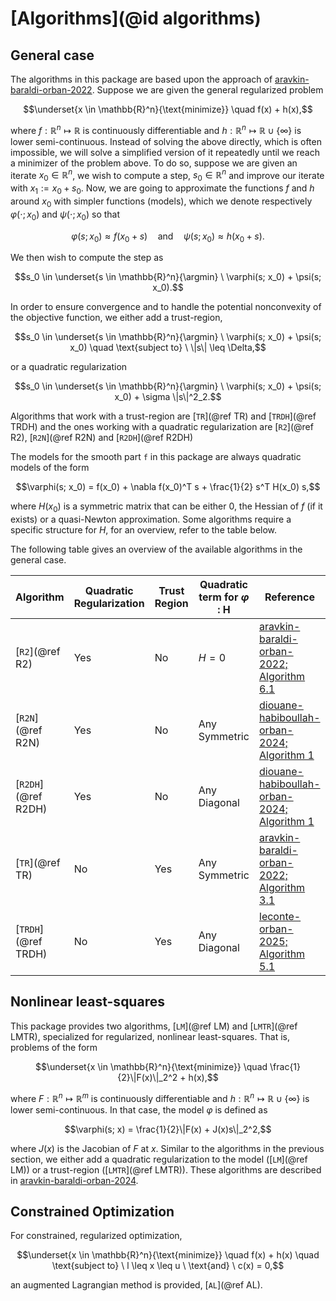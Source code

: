 # [Algorithms](@id algorithms)

## General case
The algorithms in this package are based upon the approach of [aravkin-baraldi-orban-2022](@cite).
Suppose we are given the general regularized problem
```math
\underset{x \in \mathbb{R}^n}{\text{minimize}} \quad f(x) + h(x),
```
where $f : \mathbb{R}^n \mapsto \mathbb{R}$ is continuously differentiable and $h : \mathbb{R}^n \mapsto \mathbb{R} \cup \{\infty\}$ is lower semi-continuous.
Instead of solving the above directly, which is often impossible, we will solve a simplified version of it repeatedly until we reach a minimizer of the problem above.
To do so, suppose we are given an iterate $x_0 \in \mathbb{R}^n$, we wish to compute a step, $s_0 \in \mathbb{R}^n$ and improve our iterate with $x_1 := x_0 + s_0$.
Now, we are going to approximate the functions $f$ and $h$ around $x_0$ with simpler functions (models), which we denote respectively $\varphi(\cdot; x_0)$ and $\psi(\cdot; x_0)$ so that
```math
\varphi(s; x_0) \approx f(x_0 + s) \quad \text{and} \quad \psi(s; x_0) \approx h(x_0 + s). 
```
We then wish to compute the step as
```math
s_0 \in \underset{s \in \mathbb{R}^n}{\argmin} \  \varphi(s; x_0) + \psi(s; x_0).
```
In order to ensure convergence and to handle the potential nonconvexity of the objective function, we either add a trust-region,
```math
s_0 \in \underset{s \in \mathbb{R}^n}{\argmin} \  \varphi(s; x_0) + \psi(s; x_0) \quad \text{subject to} \ \|s\| \leq \Delta,
```
or a quadratic regularization
```math
s_0 \in \underset{s \in \mathbb{R}^n}{\argmin} \  \varphi(s; x_0) + \psi(s; x_0) + \sigma \|s\|^2_2.
```
Algorithms that work with a trust-region are [`TR`](@ref TR) and [`TRDH`](@ref TRDH) and the ones working with a quadratic regularization are [`R2`](@ref R2), [`R2N`](@ref R2N) and [`R2DH`](@ref R2DH)

The models for the smooth part `f` in this package are always quadratic models of the form
```math
\varphi(s; x_0) = f(x_0) + \nabla f(x_0)^T s + \frac{1}{2} s^T H(x_0) s,
```
where $H(x_0)$ is a symmetric matrix that can be either $0$, the Hessian of $f$ (if it exists) or a quasi-Newton approximation.
Some algorithms require a specific structure for $H$, for an overview, refer to the table below.

The following table gives an overview of the available algorithms in the general case.

Algorithm | Quadratic Regularization | Trust Region | Quadratic term for $\varphi$ : H | Reference
----------|--------------------------|--------------|---------------|----------
[`R2`](@ref R2) | Yes | No | $H = 0$  | [aravkin-baraldi-orban-2022; Algorithm 6.1](@cite)
[`R2N`](@ref R2N) | Yes | No | Any Symmetric| [diouane-habiboullah-orban-2024; Algorithm 1](@cite)
[`R2DH`](@ref R2DH) | Yes | No | Any Diagonal | [diouane-habiboullah-orban-2024; Algorithm 1](@cite)
[`TR`](@ref TR) | No | Yes | Any Symmetric | [aravkin-baraldi-orban-2022; Algorithm 3.1](@cite)
[`TRDH`](@ref TRDH) | No | Yes | Any Diagonal | [leconte-orban-2025; Algorithm 5.1](@cite)

## Nonlinear least-squares
This package provides two algorithms, [`LM`](@ref LM) and [`LMTR`](@ref LMTR), specialized for regularized, nonlinear least-squares.
That is, problems of the form
```math
\underset{x \in \mathbb{R}^n}{\text{minimize}} \quad \frac{1}{2}\|F(x)\|_2^2 + h(x),
```
where $F : \mathbb{R}^n \mapsto \mathbb{R}^m$ is continuously differentiable and $h : \mathbb{R}^n \mapsto \mathbb{R} \cup \{\infty\}$ is lower semi-continuous.
In that case, the model $\varphi$ is defined as 
```math
\varphi(s; x) = \frac{1}{2}\|F(x) + J(x)s\|_2^2,
```
where $J(x)$ is the Jacobian of $F$ at $x$.
Similar to the algorithms in the previous section, we either add a quadratic regularization to the model ([`LM`](@ref LM)) or a trust-region ([`LMTR`](@ref LMTR)).
These algorithms are described in [aravkin-baraldi-orban-2024](@cite).

## Constrained Optimization
For constrained, regularized optimization,
```math
\underset{x \in \mathbb{R}^n}{\text{minimize}} \quad f(x) + h(x) \quad \text{subject to} \ l \leq x \leq u \ \text{and} \ c(x) = 0,
```
an augmented Lagrangian method is provided, [`AL`](@ref AL).
